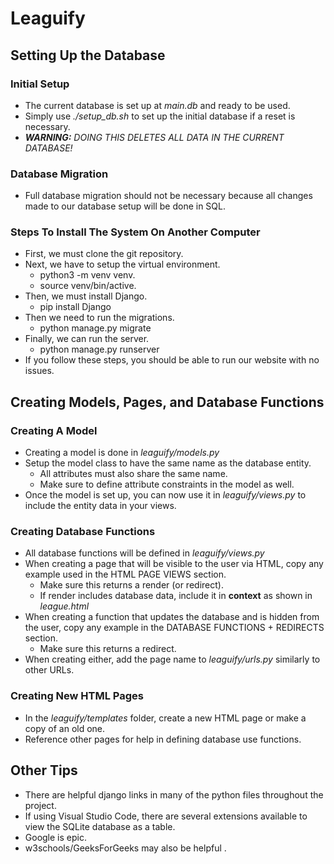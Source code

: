 # Leaguify

## Setting Up the Database

### Initial Setup 

- The current database is set up at *main.db* and ready to be used. 
- Simply use *./setup_db.sh* to set up the initial database if a reset is necessary.
- ***WARNING:** DOING THIS DELETES ALL DATA IN THE CURRENT DATABASE!*

### Database Migration

- Full database migration should not be necessary because all changes made to our database setup will be done in SQL.

### Steps To Install The System On Another Computer

- First, we must clone the git repository.
- Next, we have to setup the virtual environment.
    - python3 -m venv venv.
    - source venv/bin/active.
- Then, we must install Django.
    - pip install Django
- Then we need to run the migrations.
    - python manage.py migrate
- Finally, we can run the server.
    - python manage.py runserver
- If you follow these steps, you should be able to run our website with no issues. 

## Creating Models, Pages, and Database Functions

### Creating A Model

- Creating a model is done in *leaguify/models.py*
- Setup the model class to have the same name as the database entity.
    - All attributes must also share the same name.
    - Make sure to define attribute constraints in the model as well.
- Once the model is set up, you can now use it in *leaguify/views.py* to include the entity data in your views.

### Creating Database Functions

- All database functions will be defined in *leaguify/views.py*
- When creating a page that will be visible to the user via HTML, copy any example used in the HTML PAGE VIEWS section. 
    - Make sure this returns a render (or redirect).
    - If render includes database data, include it in **context** as shown in *league.html*
- When creating a function that updates the database and is hidden from the user, copy any example in the DATABASE FUNCTIONS + REDIRECTS section.
    - Make sure this returns a redirect.
- When creating either, add the page name to *leaguify/urls.py* similarly to other URLs.

### Creating New HTML Pages

- In the *leaguify/templates* folder, create a new HTML page or make a copy of an old one. 
- Reference other pages for help in defining database use functions.

## Other Tips

- There are helpful django links in many of the python files throughout the project. 
- If using Visual Studio Code, there are several extensions available to view the SQLite database as a table.
- Google is epic.
- w3schools/GeeksForGeeks may also be helpful .
